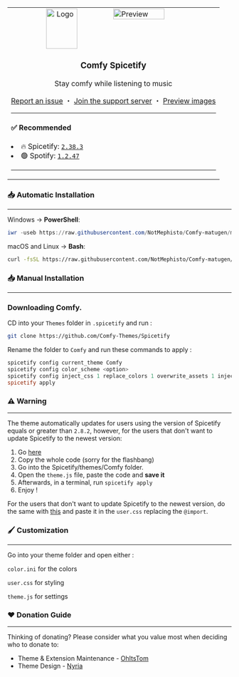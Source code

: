 <table>
  <tr>
    <td>
      <img align="right" src="./images/preview.png" alt="Preview" width="50%">
      <div align="center">
        <img align="center" src="https://i.imgur.com/gWx75QA.png" alt="Logo" width="70" height="90">
        <h3 align="center">Comfy Spicetify</h3>
        <p align="center">Stay comfy while listening to music</p>
        <a href="https://github.com/Comfy-Themes/Spicetify/issues">Report an issue</a> ・ <a href="https://discord.gg/comfy-camp-811203761619337259">Join the support server</a> ・
        <a href="Comfy/README.md">Preview images</a>
      </div>
      <hr>
      <h4> ✅ Recommended</h4>
        <li>🔥 Spicetify: <code><a href="https://github.com/spicetify/spicetify-cli/releases/tag/v2.38.3">2.38.3</a></code></li>
        <li>🟢 Spotify: <code><a href="https://docs.google.com/spreadsheets/d/1wztO1L4zvNykBRw7X4jxP8pvo11oQjT0O5DvZ_-S4Ok/edit#gid=803394557&range=D2">1.2.47</a></code></li>
      <hr>
    </td>
  </tr>
</table>

### 📥 Automatic Installation

---

Windows -> **PowerShell**:

```powershell
iwr -useb https://raw.githubusercontent.com/NotMephisto/Comfy-matugen/main/install.ps1 | iex
```

macOS and Linux -> **Bash**:

```bash
curl -fsSL https://raw.githubusercontent.com/NotMephisto/Comfy-matugen/main/install.sh | sh
```

### 📥 Manual Installation

---

### Downloading Comfy.

CD into your `Themes` folder in `.spicetify` and run :

```sh
git clone https://github.com/Comfy-Themes/Spicetify
```

Rename the folder to `Comfy` and run these commands to apply :

```powershell
spicetify config current_theme Comfy
spicetify config color_scheme <option>
spicetify config inject_css 1 replace_colors 1 overwrite_assets 1 inject_theme_js 1
spicetify apply
```

### ⚠️️ Warning

---

The theme automatically updates for users using the version of Spicetify equals or greater than `2.8.2`, however, for the users that don't want to update Spicetify to the newest version:

1. Go [here](https://comfy-themes.github.io/Spicetify/Comfy/theme.script.js)
2. Copy the whole code (sorry for the flashbang)
3. Go into the Spicetify/themes/Comfy folder.
4. Open the `theme.js` file, paste the code and **save it**
5. Afterwards, in a terminal, run `spicetify apply`
6. Enjoy !

For the users that don't want to update Spicetify to the newest version, do the same with [this](https://comfy-themes.github.io/Spicetify/Comfy/app.css) and paste it in the `user.css` replacing the `@import`.

### 🖌️ Customization

---

Go into your theme folder and open either :

`color.ini` for the colors

`user.css` for styling

`theme.js` for settings

### ♥ Donation Guide

---

Thinking of donating? Please consider what you value most when deciding who to donate to:

- Theme & Extension Maintenance - [OhItsTom](https://ko-fi.com/ohitstom)
- Theme Design - [Nyria](https://ko-fi.com/nyria)
